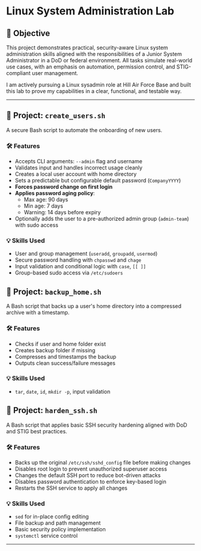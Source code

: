 # Linux System Administration Lab

## 🎯 Objective

This project demonstrates practical, security-aware Linux system administration skills aligned with the responsibilities of a Junior System Administrator in a DoD or federal environment. All tasks simulate real-world use cases, with an emphasis on automation, permission control, and STIG-compliant user management.

I am actively pursuing a Linux sysadmin role at Hill Air Force Base and built this lab to prove my capabilities in a clear, functional, and testable way.

---

## 🔧 Project: `create_users.sh`

A secure Bash script to automate the onboarding of new users.

### 🛠️ Features
- Accepts CLI arguments: `--admin` flag and username
- Validates input and handles incorrect usage cleanly
- Creates a local user account with home directory
- Sets a predictable but configurable default password (`CompanyYYYY`)
- **Forces password change on first login**
- **Applies password aging policy**:
  - Max age: 90 days
  - Min age: 7 days
  - Warning: 14 days before expiry
- Optionally adds the user to a pre-authorized admin group (`admin-team`) with sudo access

### 💡 Skills Used

- User and group management (`useradd`, `groupadd`, `usermod`)
- Secure password handling with `chpasswd` and `chage`
- Input validation and conditional logic with `case`, `[[ ]]`
- Group-based sudo access via `/etc/sudoers`

## 🔧 Project: `backup_home.sh`

A Bash script that backs up a user's home directory into a compressed archive with a timestamp.

### 🛠️ Features
- Checks if user and home folder exist
- Creates backup folder if missing
- Compresses and timestamps the backup
- Outputs clean success/failure messages

### 💡 Skills Used
- `tar`, `date`, `id`, `mkdir -p`, input validation

## 🔧 Project: `harden_ssh.sh`

A Bash script that applies basic SSH security hardening aligned with DoD and STIG best practices.

### 🛠️ Features
- Backs up the original `/etc/ssh/sshd_config` file before making changes
- Disables root login to prevent unauthorized superuser access
- Changes the default SSH port to reduce bot-driven attacks
- Disables password authentication to enforce key-based login
- Restarts the SSH service to apply all changes

### 💡 Skills Used
- `sed` for in-place config editing
- File backup and path management
- Basic security policy implementation
- `systemctl` service control


---


